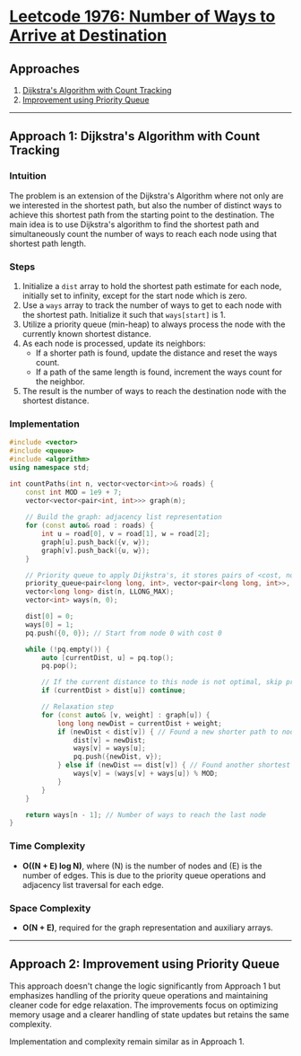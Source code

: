 # [Leetcode 1976: Number of Ways to Arrive at Destination](https://leetcode.com/problems/number-of-ways-to-arrive-at-destination/)

## Approaches
1. [Dijkstra's Algorithm with Count Tracking](#approach1)
2. [Improvement using Priority Queue](#approach2)

---

## Approach 1: Dijkstra's Algorithm with Count Tracking

### Intuition
The problem is an extension of the Dijkstra's Algorithm where not only are we interested in the shortest path, but also the number of distinct ways to achieve this shortest path from the starting point to the destination. The main idea is to use Dijkstra's algorithm to find the shortest path and simultaneously count the number of ways to reach each node using that shortest path length.

### Steps
1. Initialize a `dist` array to hold the shortest path estimate for each node, initially set to infinity, except for the start node which is zero.
2. Use a `ways` array to track the number of ways to get to each node with the shortest path. Initialize it such that `ways[start]` is 1.
3. Utilize a priority queue (min-heap) to always process the node with the currently known shortest distance.
4. As each node is processed, update its neighbors:
   - If a shorter path is found, update the distance and reset the ways count.
   - If a path of the same length is found, increment the ways count for the neighbor.
5. The result is the number of ways to reach the destination node with the shortest distance.

### Implementation

```cpp
#include <vector>
#include <queue>
#include <algorithm>
using namespace std;

int countPaths(int n, vector<vector<int>>& roads) {
    const int MOD = 1e9 + 7;
    vector<vector<pair<int, int>>> graph(n);
    
    // Build the graph: adjacency list representation
    for (const auto& road : roads) {
        int u = road[0], v = road[1], w = road[2];
        graph[u].push_back({v, w});
        graph[v].push_back({u, w});
    }

    // Priority queue to apply Dijkstra's, it stores pairs of <cost, node>
    priority_queue<pair<long long, int>, vector<pair<long long, int>>, greater<>> pq;
    vector<long long> dist(n, LLONG_MAX);
    vector<int> ways(n, 0);

    dist[0] = 0;
    ways[0] = 1;
    pq.push({0, 0}); // Start from node 0 with cost 0

    while (!pq.empty()) {
        auto [currentDist, u] = pq.top();
        pq.pop();

        // If the current distance to this node is not optimal, skip processing
        if (currentDist > dist[u]) continue;

        // Relaxation step
        for (const auto& [v, weight] : graph[u]) {
            long long newDist = currentDist + weight;
            if (newDist < dist[v]) { // Found a new shorter path to node v
                dist[v] = newDist;
                ways[v] = ways[u];
                pq.push({newDist, v});
            } else if (newDist == dist[v]) { // Found another shortest path to node v
                ways[v] = (ways[v] + ways[u]) % MOD;
            }
        }
    }

    return ways[n - 1]; // Number of ways to reach the last node
}
```

### Time Complexity
- **O((N + E) log N)**, where \(N\) is the number of nodes and \(E\) is the number of edges. This is due to the priority queue operations and adjacency list traversal for each edge.

### Space Complexity
- **O(N + E)**, required for the graph representation and auxiliary arrays.

---

## Approach 2: Improvement using Priority Queue

This approach doesn't change the logic significantly from Approach 1 but emphasizes handling of the priority queue operations and maintaining cleaner code for edge relaxation. The improvements focus on optimizing memory usage and a clearer handling of state updates but retains the same complexity.

Implementation and complexity remain similar as in Approach 1.

